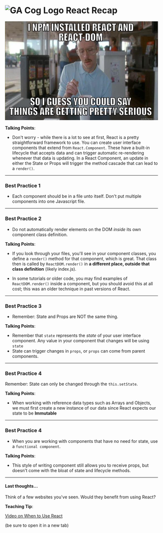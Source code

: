 # ![GA Cog Logo](https://ga-dash.s3.amazonaws.com/production/assets/logo-9f88ae6c9c3871690e33280fcf557f33.png) React Recap

![react meme](images/react-meme.jpg)

<aside class="notes">

**Talking Points**:

- Don't worry - while there is a lot to see at first, React is a pretty straightforward framework to use. You can create user interface components that extend from `React.Component`. These have a built-in lifecycle that accepts data and can trigger automatic re-rendering whenever that data is updating. In a React Component, an update in either the State or Props will trigger the method cascade that can lead to a `render()`.

</aside>

---

### Best Practice 1

- Each component should be in a file unto itself. Don't put multiple components into one Javascript file.

---

### Best Practice 2

- Do not automatically render elements on the DOM *inside* its own component class definition.
 

<aside class="notes">

**Talking Points**:

- If you look through your files, you'll see in your component classes, you define a `render()` method for that component, which is great. That class then is called by `ReactDOM.render()` in **a different place, outside that class definition** (likely index.js).

- In some tutorials or older code, you may find examples of `ReactDOM.render()` inside a component, but you should avoid this at all cost; this was an older technique in past versions of React.

</aside>

---

### Best Practice 3

- Remember: State and Props are NOT the same thing. 
  
<aside class="notes">

**Talking Points**:

- Remember that `state` represents the _state_ of your user interface component.  Any value in your component that changes will be using `state`
- State can trigger changes in `props`, or `props` can come from parent components.

</aside>

---

### Best Practice 4

Remember: State can only be changed through the `this.setState`.  

<aside class="notes">

**Talking Points**:

- When working with reference data types such as Arrays and Objects, we must first create a new instance of our data since React expects our state to be **Immutable**

</aside>

---

### Best Practice 4

- When you are working with components that have no need for state, use a `functional component`.  

<aside class="notes">

**Talking Points**:

- This style of writing component still allows you to receive props, but doesn't come with the bloat of state and lifecycle methods.

</aside>

---

#### Last thoughts...

Think of a few websites you've seen. Would they benefit from using React?

<aside class="notes">

**Teaching Tip**:

[Video on When to Use React](https://generalassembly.wistia.com/medias/2qrtla3y8a)

(be sure to open it in a new tab)

</aside>

